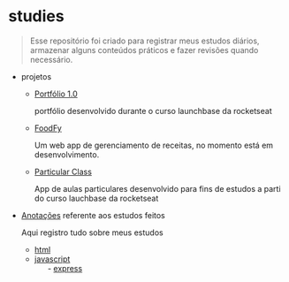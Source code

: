 # studies

> Esse repositório foi criado para registrar meus estudos diários, armazenar alguns conteúdos práticos e fazer revisões quando necessário.

- projetos
  - [Portfólio 1.0](https://github.com/tonGuedesDev/portfolio-1.0)
      <p>portfólio desenvolvido durante o curso launchbase da rocketseat</p>
  - [FoodFy](https://github.com/tonGuedesDev/FoodFy)
      <p>Um web app de gerenciamento de receitas, no momento está em desenvolvimento.</p>
  - [Particular Class](https://github.com/tonGuedesDev/particularClass)
      <p>App de aulas particulares desenvolvido para fins de estudos a parti do curso lauchbase da rocketseat</p>

- [Anotações](https://github.com/tonGuedesDev/studies/tree/main/anota%C3%A7%C3%B5es) referente aos estudos feitos
      <p>Aqui registro tudo sobre meus estudos</p>
     - [html](https://github.com/tonGuedesDev/studies/tree/main/anota%C3%A7%C3%B5es/html)</br>
     - [javascript](https://github.com/tonGuedesDev/studies/tree/main/anota%C3%A7%C3%B5es/JavaScript)</br>
     &nbsp;&nbsp;&nbsp;&nbsp;&nbsp; - [express]()
